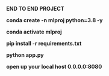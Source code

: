 __END TO END PROJECT__


__conda create -n mlproj python=3.8 -y__

__conda activate mlproj__

__pip install -r requirements.txt__

__python app.py__

__open up your local host 0.0.0.0:8080__

